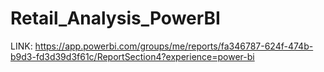 # Retail_Analysis_PowerBI

LINK: https://app.powerbi.com/groups/me/reports/fa346787-624f-474b-b9d3-fd3d39d3f61c/ReportSection4?experience=power-bi
